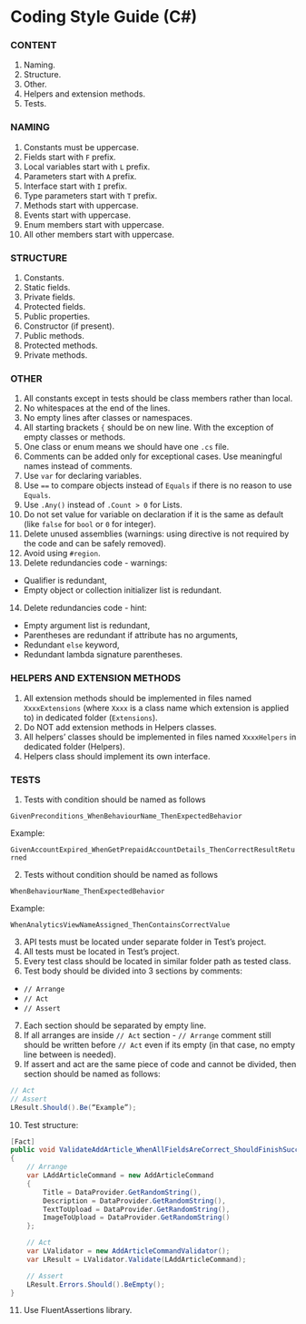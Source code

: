 # Coding Style Guide (C#)

### CONTENT

1.	Naming.
2.	Structure.
3.	Other.
4.	Helpers and extension methods.
5.	Tests.

### NAMING

1.	Constants must be uppercase.
2.	Fields start with `F` prefix.
3.	Local variables start with `L` prefix.
4.	Parameters start with `A` prefix.
5.	Interface start with `I` prefix.
6.	Type parameters start with `T` prefix.
7.	Methods start with uppercase.
8.	Events start with uppercase.
9.	Enum members start with uppercase.
10.	All other members start with uppercase.

### STRUCTURE

1.	Constants.
2.	Static fields.
3.	Private fields. 
4.	Protected fields.
5.	Public properties.
6.	Constructor (if present).
7.	Public methods.
8.	Protected methods.
9.	Private methods.

### OTHER

1.	All constants except in tests should be class members rather than local.
2.	No whitespaces at the end of the lines.
3.	No empty lines after classes or namespaces.
4.	All starting brackets `{` should be on new line. With the exception of empty classes or methods.
5.	One class or enum means we should have one `.cs` file.
6.	Comments can be added only for exceptional cases. Use meaningful names instead of comments.
7.	Use `var` for declaring variables.
8.	Use `==` to compare objects instead of `Equals` if there is no reason to use `Equals`.
9.	Use `.Any()` instead of `.Count > 0` for Lists.
10.	Do not set value for variable on declaration if it is the same as default (like `false` for `bool` or `0` for integer).
11.	Delete unused assemblies (warnings: using directive is not required by the code and can be safely removed).
12.	Avoid using `#region`.
13.	Delete redundancies code - warnings:
-	Qualifier is redundant,
-	Empty object or collection initializer list is redundant.
14.	Delete redundancies code - hint:
-	Empty argument list is redundant,
-	Parentheses are redundant if attribute has no arguments,
-	Redundant `else` keyword,
-	Redundant lambda signature parentheses.

### HELPERS AND EXTENSION METHODS

1.	All extension methods should be implemented in files named `XxxxExtensions` (where `Xxxx` is a class name which extension is applied to) in dedicated folder (`Extensions`).
2.	Do NOT add extension methods in Helpers classes.
3.	All helpers’ classes should be implemented in files named `XxxxHelpers` in dedicated folder (Helpers).
4.	Helpers class should implement its own interface.

### TESTS

1.	Tests with condition should be named as follows 

`GivenPreconditions_WhenBehaviourName_ThenExpectedBehavior` 

Example: 

`GivenAccountExpired_WhenGetPrepaidAccountDetails_ThenCorrectResultReturned`

2.	Tests without condition should be named as follows

`WhenBehaviourName_ThenExpectedBehavior` 

Example: 

`WhenAnalyticsViewNameAssigned_ThenContainsCorrectValue`

3.	API tests must be located under separate folder in Test’s project.
4.	All tests must be located in Test’s project.
5.	Every test class should be located in similar folder path as tested class.
6.	Test body should be divided into 3 sections by comments:
-	`// Arrange` 
-	`// Act` 
-	`// Assert`

7.	Each section should be separated by empty line.
8.	If all arranges are inside `// Act` section - `// Arrange` comment still should be written before `// Act` even if its empty (in that case, no empty line between is needed).
9.	If assert and act are the same piece of code and cannot be divided, then section should be named as follows:

```csharp
// Act
// Assert
LResult.Should().Be(“Example”);
```

10.	Test structure:

```csharp
[Fact]
public void ValidateAddArticle_WhenAllFieldsAreCorrect_ShouldFinishSuccessfully() 
{
    // Arrange
    var LAddArticleCommand = new AddArticleCommand 
    { 
        Title = DataProvider.GetRandomString(),
        Description = DataProvider.GetRandomString(),
        TextToUpload = DataProvider.GetRandomString(),
        ImageToUpload = DataProvider.GetRandomString()
    };

    // Act
    var LValidator = new AddArticleCommandValidator();
    var LResult = LValidator.Validate(LAddArticleCommand);

    // Assert
    LResult.Errors.Should().BeEmpty();
}
```

11. Use FluentAssertions library.
